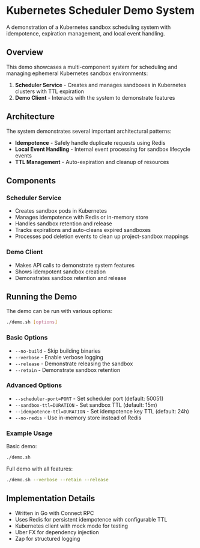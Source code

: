# Kubernetes Scheduler Demo System

A demonstration of a Kubernetes sandbox scheduling system with idempotence, expiration management, and local event handling.

## Overview

This demo showcases a multi-component system for scheduling and managing ephemeral Kubernetes sandbox environments:

1. **Scheduler Service** - Creates and manages sandboxes in Kubernetes clusters with TTL expiration
2. **Demo Client** - Interacts with the system to demonstrate features

## Architecture

The system demonstrates several important architectural patterns:

- **Idempotence** - Safely handle duplicate requests using Redis
- **Local Event Handling** - Internal event processing for sandbox lifecycle events
- **TTL Management** - Auto-expiration and cleanup of resources

## Components

### Scheduler Service

- Creates sandbox pods in Kubernetes
- Manages idempotence with Redis or in-memory store
- Handles sandbox retention and release
- Tracks expirations and auto-cleans expired sandboxes
- Processes pod deletion events to clean up project-sandbox mappings

### Demo Client

- Makes API calls to demonstrate system features
- Shows idempotent sandbox creation
- Demonstrates sandbox retention and release

## Running the Demo

The demo can be run with various options:

```bash
./demo.sh [options]
```

### Basic Options

- `--no-build` - Skip building binaries
- `--verbose` - Enable verbose logging
- `--release` - Demonstrate releasing the sandbox
- `--retain` - Demonstrate sandbox retention

### Advanced Options

- `--scheduler-port=PORT` - Set scheduler port (default: 50051)
- `--sandbox-ttl=DURATION` - Set sandbox TTL (default: 15m)
- `--idempotence-ttl=DURATION` - Set idempotence key TTL (default: 24h)
- `--no-redis` - Use in-memory store instead of Redis

### Example Usage

Basic demo:
```bash
./demo.sh
```

Full demo with all features:
```bash
./demo.sh --verbose --retain --release
```

## Implementation Details

- Written in Go with Connect RPC
- Uses Redis for persistent idempotence with configurable TTL
- Kubernetes client with mock mode for testing
- Uber FX for dependency injection
- Zap for structured logging 